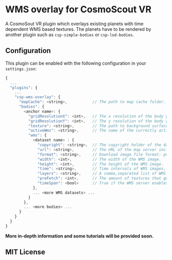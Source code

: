 # WMS overlay for CosmoScout VR

A CosmoSout VR plugin which overlays existing planets with time dependent WMS based textures.
The planets have to be rendered by another plugin such as `csp-simple-bodies` or `csp-lod-bodies`.

## Configuration

This plugin can be enabled with the following configuration in your `settings.json`:

```javascript
{
  ...
  "plugins": {
    ...
    "csp-wms-overlay": {
	  "mapCache": <string>,           // The path to map cache folder.
      "bodies": {
        <anchor name>: {
          "gridResolutionX": <int>,   // The x resolution of the body grid.
          "gridResolutionY": <int>,   // The y resolution of the body grid.
          "texture": <string>,        // The path to background surface texture. The texture from the WMS image will be overlaid.
          "activeWms": <string>,      // The name of the currectly active WMS data set.
          "wms": {
            <dataset name> : {
              "copyright": <string>,  // The copyright holder of the data set (also shown in the UI).
              "url": <string>,        // The URL of the map server including the "SERVICE=wms" parameter.
              "format": <string>,     // Download image file format: png or jpeg.
              "width": <int>,         // The width of the WMS image.
              "height": <int>,        // The height of the WMS image.
              "time": <string>,       // Time intervals of WMS images, optional.
              "layers": <string>,     // A comma,separated list of WMS layers.
              "preFetch": <int>,      // The amount of textures that gets pre-fetched in every time direction, optional.
              "timeSpan": <bool>      // True if the WMS server enables the use of timespan, optional.
            },
            ... <more WMS datasets> ...
          }
        },
        ... <more bodies> ...
      }
    }
  }
}
```

**More in-depth information and some tutorials will be provided soon.**

## MIT License
